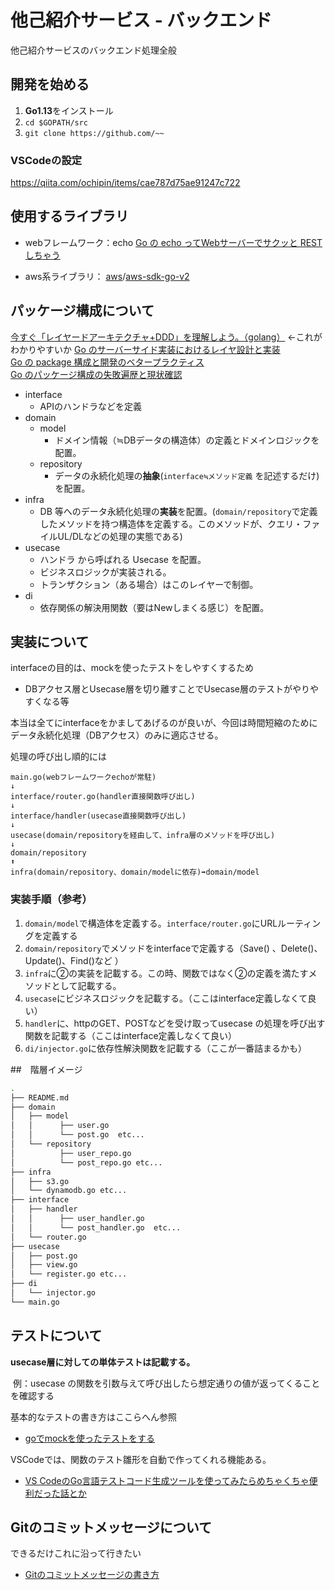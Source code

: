 # 他己紹介サービス - バックエンド

他己紹介サービスのバックエンド処理全般

## 開発を始める

1. **Go1.13**をインストール
2. `cd $GOPATH/src`
3. `git clone https://github.com/~~`

### VSCodeの設定

https://qiita.com/ochipin/items/cae787d75ae91247c722

## 使用するライブラリ

- webフレームワーク：echo
  [Go の echo ってWebサーバーでサクッと REST しちゃう](https://qiita.com/ezaki/items/62e806ae42828bb3567a)

- aws系ライブラリ： [aws](https://github.com/aws)/[aws-sdk-go-v2](https://github.com/aws/aws-sdk-go-v2)


## パッケージ構成について

[今すぐ「レイヤードアーキテクチャ+DDD」を理解しよう。（golang）](https://qiita.com/tono-maron/items/345c433b86f74d314c8d) ←これがわかりやすいか
[Go のサーバーサイド実装におけるレイヤ設計と実装](https://www.slideshare.net/pospome/go-80591000)  
[Go の package 構成と開発のベタープラクティス](https://engineer.recruit-lifestyle.co.jp/techblog/2018-03-16-go-ddd/)  
[Go のパッケージ構成の失敗遍歴と現状確認](https://medium.com/@timakin/go%E3%81%AE%E3%83%91%E3%83%83%E3%82%B1%E3%83%BC%E3%82%B8%E6%A7%8B%E6%88%90%E3%81%AE%E5%A4%B1%E6%95%97%E9%81%8D%E6%AD%B4%E3%81%A8%E7%8F%BE%E7%8A%B6%E7%A2%BA%E8%AA%8D-fc6a4369337)  

- interface
  - APIのハンドラなどを定義
- domain
  - model
    - ドメイン情報（≒DBデータの構造体）の定義とドメインロジックを配置。
  - repository
    - データの永続化処理の**抽象**(`interface≒メソッド定義` を記述するだけ)を配置。
- infra
  - DB 等へのデータ永続化処理の**実装**を配置。(`domain/repository`で定義したメソッドを持つ構造体を定義する。このメソッドが、クエリ・ファイルUL/DLなどの処理の実態である)
- usecase
  - ハンドラ から呼ばれる Usecase を配置。
  - ビジネスロジックが実装される。
  - トランザクション（ある場合）はこのレイヤーで制御。
- di
  - 依存関係の解決用関数（要はNewしまくる感じ）を配置。



## 実装について

interfaceの目的は、mockを使ったテストをしやすくするため

- DBアクセス層とUsecase層を切り離すことでUsecase層のテストがやりやすくなる等

本当は全てにinterfaceをかましてあげるのが良いが、今回は時間短縮のためにデータ永続化処理（DBアクセス）のみに適応させる。

処理の呼び出し順的には

```
main.go(webフレームワークechoが常駐)
↓
interface/router.go(handler直接関数呼び出し)
↓
interface/handler(usecase直接関数呼び出し)
↓
usecase(domain/repositoryを経由して、infra層のメソッドを呼び出し)
↓
domain/repository
⬆︎
infra(domain/repository、domain/modelに依存)➡︎domain/model
```

### 実装手順（参考）

1. `domain/model`で構造体を定義する。`interface/router.go`にURLルーティングを定義する
2. `domain/repository`でメソッドをinterfaceで定義する（Save() 、Delete()、Update()、Find()など ）
3. `infra`に②の実装を記載する。この時、関数ではなく②の定義を満たすメソッドとして記載する。
4. `usecase`にビジネスロジックを記載する。（ここはinterface定義しなくて良い）
5. `handler`に、httpのGET、POSTなどを受け取ってusecase の処理を呼び出す関数を記載する（ここはinterface定義しなくて良い）
6. `di/injector.go`に依存性解決関数を記載する（ここが一番詰まるかも）

##　階層イメージ

```sh
.
├── README.md
├── domain
│   ├── model
│   │      ├── user.go
│   │      └── post.go	etc...
│   └── repository
│          ├── user_repo.go
│          └── post_repo.go	etc...
├── infra
│   ├── s3.go
│   └── dynamodb.go	etc...
├── interface
│   ├── handler
│   │      ├── user_handler.go
│   │      └── post_handler.go	etc...
│   └── router.go
├── usecase
│   ├── post.go
│   ├── view.go
│   └── register.go	etc...
├── di
│   └── injector.go
└── main.go
```



## テストについて

**usecase層に対しての単体テストは記載する。**

​	例：usecase の関数を引数与えて呼び出したら想定通りの値が返ってくることを確認する

基本的なテストの書き方はここらへん参照

- [goでmockを使ったテストをする](https://qiita.com/marnie_ms4/items/5925f136d23c8a0b4a4c)

VSCodeでは、関数のテスト雛形を自動で作ってくれる機能ある。

- [VS CodeのGo言語テストコード生成ツールを使ってみたらめちゃくちゃ便利だった話とか](http://kdnakt.hatenablog.com/entry/2019/01/03/080000)

## Gitのコミットメッセージについて
できるだけこれに沿って行きたい
- [Gitのコミットメッセージの書き方](https://qiita.com/itosho/items/9565c6ad2ffc24c09364)